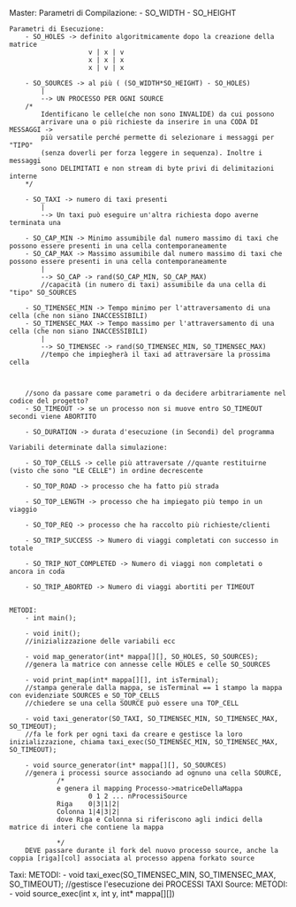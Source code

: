 Master:
    Parametri di Compilazione:
        - SO_WIDTH
        - SO_HEIGHT

    Parametri di Esecuzione:
        - SO_HOLES -> definito algoritmicamente dopo la creazione della matrice
                        v | x | v
                        x | x | x
                        x | v | x

        - SO_SOURCES -> al più ( (SO_WIDTH*SO_HEIGHT) - SO_HOLES)
            |
            --> UN PROCESSO PER OGNI SOURCE 
        /*
            Identificano le celle(che non sono INVALIDE) da cui possono
            arrivare una o più richieste da inserire in una CODA DI MESSAGGI -> 
            più versatile perché permette di selezionare i messaggi per "TIPO" 
            (senza doverli per forza leggere in sequenza). Inoltre i messaggi 
            sono DELIMITATI e non stream di byte privi di delimitazioni interne
        */

        - SO_TAXI -> numero di taxi presenti
            |
            --> Un taxi può eseguire un'altra richiesta dopo averne terminata una

        - SO_CAP_MIN -> Minimo assumibile dal numero massimo di taxi che possono essere presenti in una cella contemporaneamente
        - SO_CAP_MAX -> Massimo assumibile dal numero massimo di taxi che possono essere presenti in una cella contemporaneamente
            |
            --> SO_CAP -> rand(SO_CAP_MIN, SO_CAP_MAX)
            //capacità (in numero di taxi) assumibile da una cella di "tipo" SO_SOURCES

        - SO_TIMENSEC_MIN -> Tempo minimo per l'attraversamento di una cella (che non siano INACCESSIBILI)
        - SO_TIMENSEC_MAX -> Tempo massimo per l'attraversamento di una cella (che non siano INACCESSIBILI)
            |
            --> SO_TIMENSEC -> rand(SO_TIMENSEC_MIN, SO_TIMENSEC_MAX)
            //tempo che impiegherà il taxi ad attraversare la prossima cella 



        //sono da passare come parametri o da decidere arbitrariamente nel codice del progetto?
        - SO_TIMEOUT -> se un processo non si muove entro SO_TIMEOUT secondi viene ABORTITO
        
        - SO_DURATION -> durata d'esecuzione (in Secondi) del programma

    Variabili determinate dalla simulazione:

        - SO_TOP_CELLS -> celle più attraversate //quante restituirne (visto che sono "LE CELLE") in ordine decrescente

        - SO_TOP_ROAD -> processo che ha fatto più strada

        - SO_TOP_LENGTH -> processo che ha impiegato più tempo in un viaggio

        - SO_TOP_REQ -> processo che ha raccolto più richieste/clienti

        - SO_TRIP_SUCCESS -> Numero di viaggi completati con successo in totale

        - SO_TRIP_NOT_COMPLETED -> Numero di viaggi non completati o ancora in coda

        - SO_TRIP_ABORTED -> Numero di viaggi abortiti per TIMEOUT


    METODI:
        - int main();

        - void init(); 
        //inizializzazione delle variabili ecc

        - void map_generator(int* mappa[][], SO_HOLES, SO_SOURCES); 
        //genera la matrice con annesse celle HOLES e celle SO_SOURCES

        - void print_map(int* mappa[][], int isTerminal);
        //stampa generale dalla mappa, se isTerminal == 1 stampo la mappa con evidenziate SOURCES e SO_TOP_CELLS
        //chiedere se una cella SOURCE può essere una TOP_CELL 

        - void taxi_generator(SO_TAXI, SO_TIMENSEC_MIN, SO_TIMENSEC_MAX, SO_TIMEOUT);
        //fa le fork per ogni taxi da creare e gestisce la loro inizializzazione, chiama taxi_exec(SO_TIMENSEC_MIN, SO_TIMENSEC_MAX, SO_TIMEOUT);

        - void source_generator(int* mappa[][], SO_SOURCES)
        //genera i processi source associando ad ognuno una cella SOURCE, 
                /*
                e genera il mapping Processo->matriceDellaMappa
                        0 1 2 ... nProcessiSource
                Riga    0|3|1|2|
                Colonna 1|4|3|2|
                dove Riga e Colonna si riferiscono agli indici della matrice di interi che contiene la mappa
                
                */
        DEVE passare durante il fork del nuovo processo source, anche la coppia [riga][col] associata al processo appena forkato source

Taxi:
    METODI:
        - void taxi_exec(SO_TIMENSEC_MIN, SO_TIMENSEC_MAX, SO_TIMEOUT);
        //gestisce l'esecuzione dei PROCESSI TAXI
Source:
    METODI:
        - void source_exec(int x, int y, int* mappa[][])
